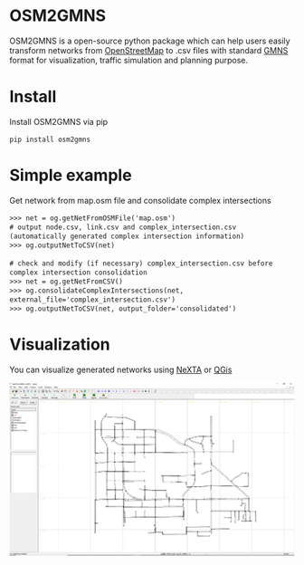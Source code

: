 # OSM2GMNS
OSM2GMNS is a open-source python package which can help users easily transform networks from [OpenStreetMap](https://www.openstreetmap.org/) to .csv files with standard [GMNS](https://github.com/zephyr-data-specs/GMNS) format for visualization, traffic simulation and planning purpose.

# Install
Install OSM2GMNS via pip
```shell
pip install osm2gmns
```

# Simple example
Get network from map.osm file and consolidate complex intersections

    >>> net = og.getNetFromOSMFile('map.osm')
    # output node.csv, link.csv and complex_intersection.csv (automatically generated complex intersection information)
    >>> og.outputNetToCSV(net)  

    # check and modify (if necessary) complex_intersection.csv before complex intersection consolidation
    >>> net = og.getNetFromCSV()
    >>> og.consolidateComplexIntersections(net, external_file='complex_intersection.csv')
    >>> og.outputNetToCSV(net, output_folder='consolidated')

# Visualization
You can visualize generated networks using [NeXTA](https://www.openstreetmap.org/) or [QGis](https://qgis.org/)

![visualization in NeXTA.](/test/asu.png)

